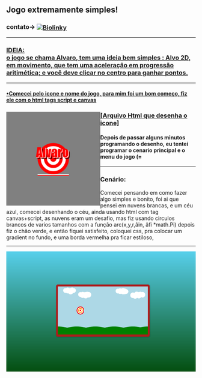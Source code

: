 ## Jogo extremamente simples!
<h3>contato->
<a target="Biolinky" href="https://biolinky.co/guilhermebini">
  <img align="center" alt="Biolinky" width="28px" src="https://image.flaticon.com/icons/png/512/46/46646.png"></h2><hr>
<h3>
IDEIA:
<br> o jogo se chama Alvaro, tem uma ideia bem simples : Alvo 2D, em movimento, que tem uma aceleração em progressão aritimética; e você deve clicar no centro para ganhar pontos.</h3>
<hr>
<h4>•Comecei pelo icone e nome do jogo, para mim foi um bom começo, fiz ele com o html tags script e canvas
  <h3><img align="left" alt="logoAlv" width="250px" src="https://raw.githubusercontent.com/guilhermebini/JogoExtremamenteSimples/main/Alvaro%20icon.png"></h3><h3><a target="codigoIcone" href="https://github.com/guilhermebini/JogoExtremamenteSimples/blob/main/alvaro_icone.html">[Arquivo Html que desenha o icone]</a></h3>
  <h4>Depois de passar alguns minutos programando o desenho, eu tentei programar o cenario principal e o menu do jogo (=</h4> <hr>
<h3>
  Cenário: </h3>
Comecei pensando em como fazer algo simples e bonito, foi ai que pensei em nuvens brancas, e um céu azul, comecei desenhando o céu, ainda usando
html com tag canvas+script, as nuvens eram um desafio, mas fiz usando circulos brancos de varios tamanhos com a função arc(x,y,r,âin, âfi *math.Pi) 
depois fiz o chão verde, e então fiquei satisfeito, coloquei css, pra colocar um gradient no fundo, e uma borda vermelha pra ficar estiloso,
<br><hr>
<img align="center" alt="Cenario" width="600" height="320" src="https://raw.githubusercontent.com/guilhermebini/JogoExtremamenteSimples/main/Cenario.png">
